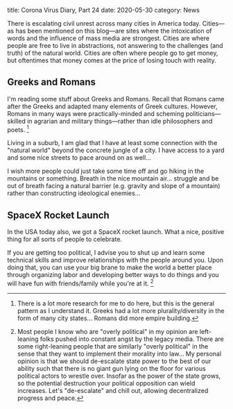 title: Corona Virus Diary, Part 24
date: 2020-05-30
category: News

There is escalating civil unrest across many cities in America today.
Cities&mdash;as has been mentioned on this blog&mdash;are sites where
the intoxication of words and the influence of mass media are
strongest. Cities are where people are free to live in abstractions,
not answering to the challenges (and truth) of the natural world.
Cities are often where people go to get money, but oftentimes that
money comes at the price of losing touch with reality.

Greeks and Romans
-----------------

I'm reading some stuff about Greeks and Romans. Recall that Romans
came after the Greeks and adapted many elements of Greek
cultures. However, Romans in many ways were practically-minded and
scheming politicians&mdash;skilled in agrarian and military
things&mdash;rather than idle philosophers and poets. [^1]

Living in a suburb, I am glad that I have at least some connection
with the "natural world" beyond the concrete jungle of a city. I have
access to a yard and some nice streets to pace around on as well...

I wish more people could just take some time off and go hiking in the
mountains or something. Breath in the nice mountain air... struggle
and be out of breath facing a natural barrier (e.g. gravity and slope
of a mountain) rather than constructing ideological enemies...

SpaceX Rocket Launch
--------------------

In the USA today also, we got a SpaceX rocket launch. What a nice,
positive thing for all sorts of people to celebrate.

If you are getting too political, I advise you to shut up and learn
some technical skills and improve relationships with the people around
you. Upon doing that, you can use your big brane to make the world a
better place through organizing labor and developing better ways to do
things and you will have fun with friends/family while you're at it. [^2]

[^1]: There is a lot more research for me to do here, but this is the
    general pattern as I understand it. Greeks had a lot more
    plurality/diversity in the form of many city states... Romans did
    more empire building.
[^2]: Most people I know who are "overly political" in my opinion are
    left-leaning folks pushed into constant angst by the legacy media.
    There are some right-leaning people that are similarly "overly
    political" in the sense that they want to implement their morality
    into law... My personal opinion is that we should de-escalate
    state power to the best of our ability such that there is no giant
    gun lying on the floor for various political actors to wrestle
    over. Insofar as the power of the state grows, so the potential
    destruction your political opposition can wield increases. Let's
    "de-escalate" and chill out, allowing decentralized progress and
    peace.
